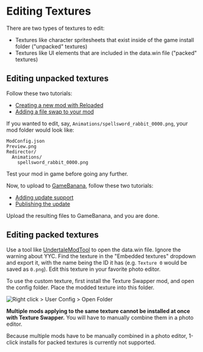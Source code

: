 # Editing Textures

There are two types of textures to edit:

- Textures like character spritesheets that exist inside of the game install folder ("unpacked" textures)
- Textures like UI elements that are included in the data.win file ("packed" textures)

## Editing unpacked textures

Follow these two tutorials:

- [Creating a new mod with Reloaded](https://reloaded-project.github.io/Reloaded-II/CreatingMods/)
- [Adding a file swap to your mod](https://github.com/Reloaded-Project/reloaded.universal.redirector/blob/master/README-REDIRECTOR.md)

If you wanted to edit, say, `Animations/spellsword_rabbit_0000.png`, your mod folder would look like:

```text
ModConfig.json
Preview.png
Redirector/
  Animations/
    spellsword_rabbit_0000.png
```

Test your mod in game before going any further.

Now, to upload to [GameBanana](https://gamebanana.com/games/20304), follow these two tutorials:

- [Adding update support](https://reloaded-project.github.io/Reloaded-II/EnablingUpdateSupport/)
- [Publishing the update](https://reloaded-project.github.io/Reloaded-II/CreatingRelease/)

Upload the resulting files to GameBanana, and you are done.

## Editing packed textures

Use a tool like [UndertaleModTool](https://github.com/UnderminersTeam/UndertaleModTool) to open the data.win file. Ignore the warning about YYC. Find the texture in the "Embedded textures" dropdown and export it, with the name being the ID it has (e.g. `Texture 0` would be saved as `0.png`). Edit this texture in your favorite photo editor.

To use the custom texture, first install the Texture Swapper mod, and open the config folder. Place the modded texture into this folder.

![Right click > User Config > Open Folder](https://fxdiscord.com/i/vfbf5v7c.png)

**Multiple mods applying to the same texture cannot be installed at once with Texture Swapper.** You will have to manually combine them in a photo editor.

Because multiple mods have to be manually combined in a photo editor, 1-click installs for packed textures is currently not supported.
